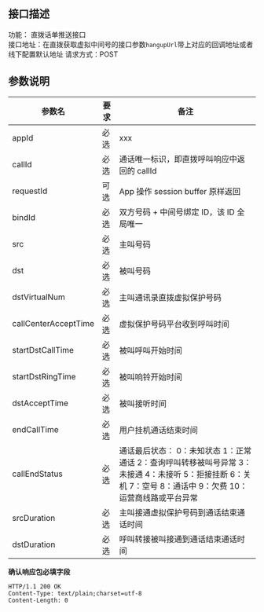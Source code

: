 ## 接口描述

功能： 直拨话单推送接口  
接口地址：在直拨获取虚拟中间号的接口参数`hangupUrl`带上对应的回调地址或者线下配置默认地址
请求方式：POST  

## 参数说明 
| 参数名 | 要求 | 备注 | 
|---------|---------|------------|
| appId | 必选 | xxx | 
| callId | 必选 | 通话唯一标识，即直拨呼叫响应中返回的 callId | 
| requestId | 可选 | App 操作 session buffer 原样返回 | 
| bindId | 必选 | 双方号码 + 中间号绑定 ID，该 ID 全局唯一 | 
| src | 必选 | 主叫号码 | 
| dst | 必选 | 被叫号码 | 
| dstVirtualNum | 必选 | 主叫通讯录直拨虚拟保护号码 | 
| callCenterAcceptTime | 必选 | 虚拟保护号码平台收到呼叫时间 | 
| startDstCallTime | 必选 | 被叫呼叫开始时间 | 
| startDstRingTime | 必选 | 被叫响铃开始时间 | 
| dstAcceptTime | 必选 | 被叫接听时间 | 
| endCallTime | 必选 | 用户挂机通话结束时间 | 
| callEndStatus | 必选 | 通话最后状态： 0：未知状态  1：正常通话  2：查询呼叫转移被叫号异常  3：未接通 4：未接听 5：拒接挂断 6：关机 7：空号 8：通话中 9：欠费 10：运营商线路或平台异常 | 
| srcDuration | 必选 | 主叫接通虚拟保护号码到通话结束通话时间 | 
| dstDuration | 必选 | 呼叫转接被叫接通到通话结束通话时间 | 

**确认响应包必填字段**  
```
HTTP/1.1 200 OK
Content-Type: text/plain;charset=utf-8
Content-Length: 0
```

